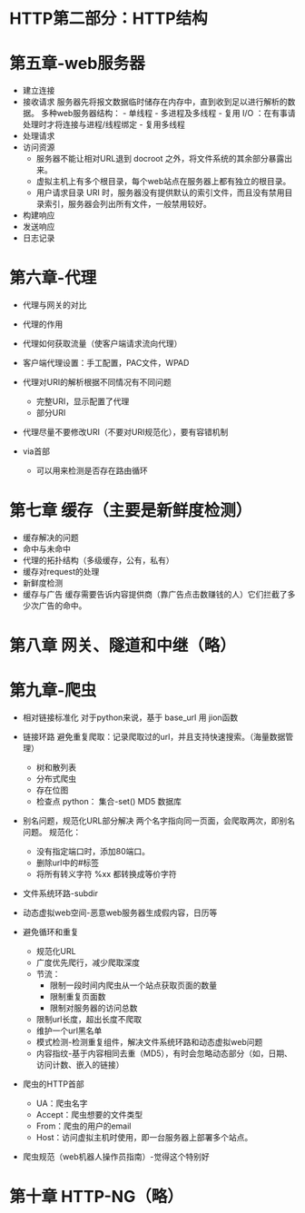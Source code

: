 # HTTP第二部分：HTTP结构

# 第五章-web服务器
* 建立连接
* 接收请求
	服务器先将报文数据临时储存在内存中，直到收到足以进行解析的数据。
	多种web服务器结构：
		- 单线程
		- 多进程及多线程
		- 复用 I/O ：在有事请处理时才将连接与进程/线程绑定
		- 复用多线程
* 处理请求
* 访问资源
	- 服务器不能让相对URL退到 docroot 之外，将文件系统的其余部分暴露出来。
	- 虚拟主机上有多个根目录，每个web站点在服务器上都有独立的根目录。
	- 用户请求目录 URI 时，服务器没有提供默认的索引文件，而且没有禁用目录索引，服务器会列出所有文件，一般禁用较好。
* 构建响应
* 发送响应
* 日志记录

# 第六章-代理
* 代理与网关的对比
* 代理的作用
* 代理如何获取流量（使客户端请求流向代理）
* 客户端代理设置：手工配置，PAC文件，WPAD
* 代理对URI的解析根据不同情况有不同问题
	- 完整URI，显示配置了代理
	- 部分URI

* 代理尽量不要修改URI（不要对URI规范化），要有容错机制
* via首部
	- 可以用来检测是否存在路由循环

# 第七章 缓存（主要是新鲜度检测）
* 缓存解决的问题
* 命中与未命中
* 代理的拓扑结构（多级缓存，公有，私有）
* 缓存对request的处理
* 新鲜度检测
* 缓存与广告
	缓存需要告诉内容提供商（靠广告点击数赚钱的人）它们拦截了多少次广告的命中。

# 第八章 网关、隧道和中继（略）

# 第九章-爬虫
* 相对链接标准化
	对于python来说，基于 base_url 用 jion函数
* 链接环路
避免重复爬取：记录爬取过的url，并且支持快速搜索。（海量数据管理）
	- 树和散列表
	- 分布式爬虫
	- 存在位图
	- 检查点
	python： 
	集合-set()
	MD5
	数据库
* 别名问题，规范化URL部分解决
	两个名字指向同一页面，会爬取两次，即别名问题。
	规范化：
	- 没有指定端口时，添加80端口。
	- 删除url中的#标签
	- 将所有转义字符 %xx 都转换成等价字符
* 文件系统环路-subdir
* 动态虚拟web空间-恶意web服务器生成假内容，日历等
* 避免循环和重复
	- 规范化URL
	- 广度优先爬行，减少爬取深度
	- 节流：
		- 限制一段时间内爬虫从一个站点获取页面的数量
		- 限制重复页面数
		- 限制对服务器的访问总数
	- 限制url长度，超出长度不爬取
	- 维护一个url黑名单
	- 模式检测-检测重复组件，解决文件系统环路和动态虚拟web问题
	- 内容指纹-基于内容相同去重（MD5），有时会忽略动态部分（如，日期、访问计数、嵌入的链接）

* 爬虫的HTTP首部
	- UA：爬虫名字
	- Accept：爬虫想要的文件类型
	- From：爬虫的用户的email
	- Host：访问虚拟主机时使用，即一台服务器上部署多个站点。

* 爬虫规范（web机器人操作员指南）-觉得这个特别好
	
# 第十章 HTTP-NG（略）